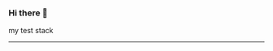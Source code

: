 ### Hi there 👋

my test stack
<hr/>
<img src="https://img.shields.io/badge/Spring-#6DB33F?style=flat&logo=Spring&logoColor=white"/>
